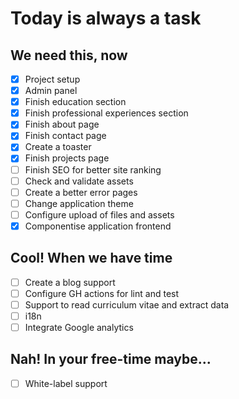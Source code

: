 # Today is always a task

## We need this, now

- [x] Project setup
- [x] Admin panel
- [x] Finish education section
- [x] Finish professional experiences section
- [x] Finish about page
- [x] Finish contact page
- [x] Create a toaster
- [x] Finish projects page
- [ ] Finish SEO for better site ranking
- [ ] Check and validate assets
- [ ] Create a better error pages
- [ ] Change application theme
- [ ] Configure upload of files and assets
- [x] Componentise application frontend

## Cool! When we have time

- [ ] Create a blog support
- [ ] Configure GH actions for lint and test
- [ ] Support to read curriculum vitae and extract data
- [ ] i18n
- [ ] Integrate Google analytics

## Nah! In your free-time maybe...

- [ ] White-label support
